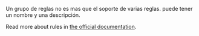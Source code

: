 Un grupo de reglas no es mas que el soporte de varias reglas. puede tener un nombre y una descripción.

Read more about rules in [the official documentation](https://docs.firefly-iii.org/advanced-concepts/rules).